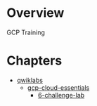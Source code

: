 # Overview
GCP Training

# Chapters

* [qwiklabs](./qwiklabs)
  * [gcp-cloud-essentials](./qwiklabs/gcp-cloud-essentials)
    * [6-challenge-lab](./qwiklabs/gcp-cloud-essentials/6-challenge-lab)
